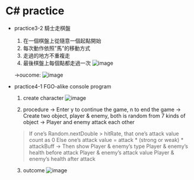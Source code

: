 # C# practice
* practice3-2 騎士走棋盤
  1. 在一個棋盤上從隨意一個起點開始
  2. 每次動作依照”馬”的移動方式
  3. 走過的地方不重複走
  4. 最後棋盤上每個點都走過一次
  ![image](https://user-images.githubusercontent.com/58549322/109910198-8aea5c00-7ce2-11eb-945f-dfbc471551d6.png)

  ->oucome:
  ![image](https://user-images.githubusercontent.com/58549322/109910264-ad7c7500-7ce2-11eb-820d-b62ab2b63a74.png)

  
* practice4-1 FGO-alike console program
  1. create character
  ![image](https://user-images.githubusercontent.com/58549322/109910582-6c389500-7ce3-11eb-9d33-dcba6b72757c.png)

  2. procedure
   -> Enter y to continue the game, n to end the game
   -> Create two object, player & enemy, both is random from 7 kinds of object
   -> Player and enemy attack each other
    > If one’s Random.nextDouble > hitRate, that one’s attack value count as 0
    > Else one’s attack value = attack * (strong or weak) * attackBuff
   -> Then show
    > Player & enemy’s type
    > Player & enemy’s health before attack
    > Player & enemy’s attack value
    > Player & enemy’s health after attack
 
  3. outcome
  ![image](https://user-images.githubusercontent.com/58549322/109910742-d18c8600-7ce3-11eb-94e4-2aace5f219e8.png)

